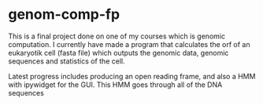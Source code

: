 # genom-comp-fp
This is a final project done on one of my courses which is genomic computation. I currently have made a program that calculates the orf of an eukaryotik cell (fasta file) which outputs the genomic data, genomic sequences and statistics of the cell. 

Latest progress includes producing an open reading frame, and also a HMM with ipywidget for the GUI. This HMM goes through all of the DNA sequences
